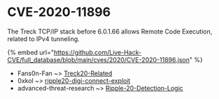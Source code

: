 # CVE-2020-11896

The Treck TCP/IP stack before 6.0.1.66 allows Remote Code Execution, related to IPv4 tunneling.

{% embed url="https://github.com/Live-Hack-CVE/full_database/blob/main/cves/2020/CVE-2020-11896.json" %}


* Fans0n-Fan ~> [Treck20-Related](https://zeste.alice-snow.ru/2020/database/cve-2020-11896/treck20-related-fans0n-fan)
* 0xkol ~> [ripple20-digi-connect-exploit](https://zeste.alice-snow.ru/2020/database/cve-2020-11896/ripple20-digi-connect-exploit-0xkol)
* advanced-threat-research ~> [Ripple-20-Detection-Logic](https://zeste.alice-snow.ru/2020/database/cve-2020-11896/ripple-20-detection-logic-advanced-threat-research)